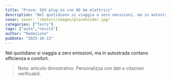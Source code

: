 ```yaml
---
title: "Prova: SUV plug-in con 80 km elettrici"
description: "Nel quotidiano si viaggia a zero emissioni, ma in autostrada contano efficienza e comfort."
cover: cover: "/motori/images/placeholder.jpg"
categories: ["Tests"]
tags: ["auto","novità"]
author: "Redazione"
pubDate: "2025-10-13"
---
```


Nel quotidiano si viaggia a zero emissioni, ma in autostrada contano efficienza e comfort.

> Nota: articolo dimostrativo. Personalizza con dati e citazioni verificabili.
